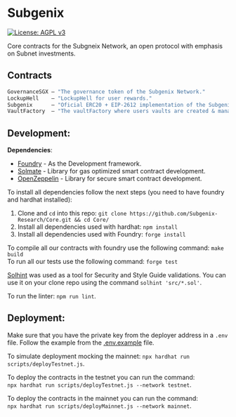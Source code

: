 # Subgenix

[![License: AGPL v3](https://img.shields.io/badge/License-AGPL%20v3-blue.svg)](https://www.gnu.org/licenses/agpl-3.0)

Core contracts for the Subgneix Network, an open protocol with emphasis on Subnet investments.

## Contracts

```ml
GovernanceSGX — "The governance token of the Subgenix Network."
LockupHell    — "LockupHell for user rewards."
Subgenix      — "Oficial ERC20 + EIP-2612 implementation of the Subgenix Network token."
VaultFactory  — "The vaultFactory where users vaults are created & managed."
```

## Development:

**Dependencies**:
- [Foundry](https://github.com/gakonst/foundry#installation) - As the Development framework.   
- [Solmate](https://github.com/Rari-Capital/solmate) - Library for gas optimized smart contract development.    
- [OpenZeppelin](https://github.com/OpenZeppelin/openzeppelin-contracts) - Library for secure smart contract development.    
      
To install all dependencies follow the next steps (you need to have foundry and hardhat installed):    
1. Clone and `cd` into this repo: `git clone https://github.com/Subgenix-Research/Core.git && cd Core/`   
2. Install all dependencies used with hardhat: `npm install`
3. Install all dependencies used with Foundry: `forge install`

To compile all our contracts with foundry use the following command: `make build`  
To run all our tests use the following command: `forge test`   

[Solhint](https://github.com/protofire/solhint) was used as a tool for Security 
and Style Guide validations. You can use it on your clone repo using the command 
`solhint 'src/*.sol'`.   
    
To run the linter: `npm run lint`.   


## Deployment:

Make sure that you have the private key from the deployer address in a `.env` file.
Follow the example from the [.env.example](.env.example) file.

To simulate deployment mocking the mainnet:
`npx hardhat run scripts/deployTestnet.js`.

To deploy the contracts in the testnet you can run the command:   
`npx hardhat run scripts/deployTestnet.js --network testnet`.

To deploy the contracts in the mainnet you can run the command:  
`npx hardhat run scripts/deployMainnet.js --network mainnet`.
